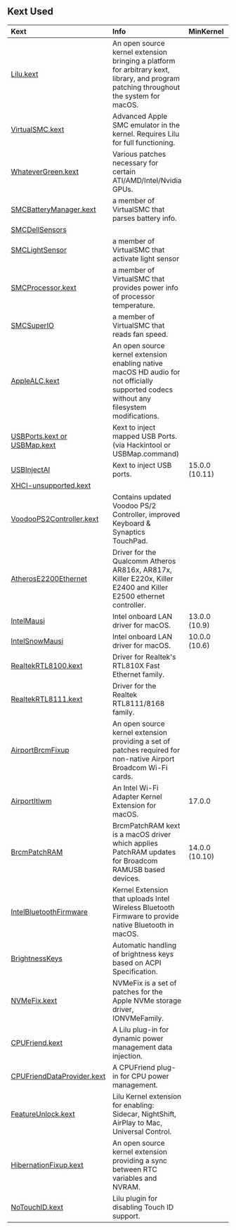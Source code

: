 ## Kext Used 
 
Kext | Info | MinKernel | MaxKernel
:---------|:---------|:---------|:---------
[Lilu.kext](https://github.com/acidanthera/Lilu) | An open source kernel extension bringing a platform for arbitrary kext, library, and program patching throughout the system for macOS. |  |
[VirtualSMC.kext](https://github.com/acidanthera/VirtualSMC) | Advanced Apple SMC emulator in the kernel. Requires Lilu for full functioning.
[WhateverGreen.kext](https://github.com/acidanthera/WhateverGreen) | Various patches necessary for certain ATI/AMD/Intel/Nvidia GPUs.
[SMCBatteryManager.kext](https://github.com/acidanthera/VirtualSMC) | a member of VirtualSMC that parses battery info.
[SMCDellSensors](https://github.com/acidanthera/VirtualSMC) | 
[SMCLightSensor](https://github.com/acidanthera/VirtualSMC) | a member of VirtualSMC that activate light sensor
[SMCProcessor.kext](https://github.com/acidanthera/VirtualSMC) | a member of VirtualSMC that provides power info of processor temperature.
[SMCSuperIO](https://github.com/acidanthera/VirtualSMC) | a member of VirtualSMC that reads fan speed.
[AppleALC.kext](https://github.com/acidanthera/AppleALC) | An open source kernel extension enabling native macOS HD audio for not officially supported codecs without any filesystem modifications.
[USBPorts.kext or USBMap.kext](https://www.youtube.com/watch?v=rlTDHkPzjAk&t=654s) | Kext to inject mapped USB Ports. (via Hackintool or USBMap.command)
[USBInjectAl](https://github.com/Sniki/OS-X-USB-Inject-All) | Kext to inject USB ports. | 15.0.0 (10.11) | |
[XHCI-unsupported.kext](https://disk.yandex.com.tr/d/OeeRKeeHThqYxQ) | 
[VoodooPS2Controller.kext](https://github.com/acidanthera/VoodooPS2) | Contains updated Voodoo PS/2 Controller, improved Keyboard & Synaptics TouchPad.
[AtherosE2200Ethernet](https://github.com/Mieze/AtherosE2200Ethernet) | Driver for the Qualcomm Atheros AR816x, AR817x, Killer E220x, Killer E2400 and Killer E2500 ethernet controller.
[IntelMausi](https://github.com/acidanthera/IntelMausi) | Intel onboard LAN driver for macOS. | 	13.0.0 (10.9) | 
[IntelSnowMausi](https://github.com/acidanthera/IntelMausi) | Intel onboard LAN driver for macOS. | 	10.0.0 (10.6) | 12.9.9 (10.8)
[RealtekRTL8100.kext](https://www.insanelymac.com/forum/files/file/259-realtekrtl8100-binary/) | Driver for Realtek's RTL810X Fast Ethernet family.
[RealtekRTL8111.kext](https://github.com/Mieze/RTL8111_driver_for_OS_X) | Driver for the Realtek RTL8111/8168 family.
[AirportBrcmFixup](https://github.com/acidanthera/AirportBrcmFixup) | An open source kernel extension providing a set of patches required for non-native Airport Broadcom Wi-Fi cards.
[AirportItlwm](https://github.com/OpenIntelWireless/itlwm) | An Intel Wi-Fi Adapter Kernel Extension for macOS. | 17.0.0 |
[BrcmPatchRAM](https://github.com/acidanthera/BrcmPatchRAM) | BrcmPatchRAM kext is a macOS driver which applies PatchRAM updates for Broadcom RAMUSB based devices. | 14.0.0 (10.10) |
[IntelBluetoothFirmware](https://github.com/OpenIntelWireless/IntelBluetoothFirmware) | Kernel Extension that uploads Intel Wireless Bluetooth Firmware to provide native Bluetooth in macOS. | 
[BrightnessKeys](https://github.com/acidanthera/BrightnessKeys) | Automatic handling of brightness keys based on ACPI Specification.
[NVMeFix.kext](https://github.com/acidanthera/NVMeFix) | NVMeFix is a set of patches for the Apple NVMe storage driver, IONVMeFamily.
[CPUFriend.kext](https://github.com/acidanthera/CPUFriend) | A Lilu plug-in for dynamic power management data injection.
[CPUFriendDataProvider.kext](https://github.com/corpnewt/CPUFriendFriend) | A CPUFriend plug-in for CPU power management.
[FeatureUnlock.kext](https://github.com/acidanthera/FeatureUnlock) | Lilu Kernel extension for enabling: Sidecar, NightShift, AirPlay to Mac, Universal Control. | 
[HibernationFixup.kext](https://github.com/acidanthera/HibernationFixup) | An open source kernel extension providing a sync between RTC variables and NVRAM.
[NoTouchID.kext](https://github.com/al3xtjames/NoTouchID) | Lilu plugin for disabling Touch ID support. |  | 19.9.9 (10.15)
